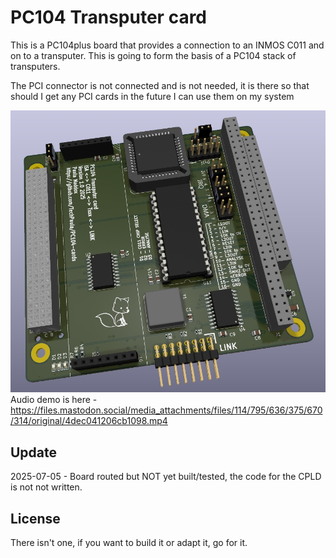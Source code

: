 # PC104 Transputer card

This is a PC104plus board that provides a connection to an INMOS C011 and on to a transputer.
This is going to form the basis of a PC104 stack of transputers.

The PCI connector is not connected and is not needed, it is there so that should I get any PCI cards in the future I can use them on my system

![Alt text](Images/TransputerISALinkCard.jpg?raw=true "TopSide of PCB")
Audio demo is here - https://files.mastodon.social/media_attachments/files/114/795/636/375/670/314/original/4dec041206cb1098.mp4


## Update
2025-07-05 - Board routed but NOT yet built/tested, the code for the CPLD is not not written.


## License
There isn't one, if you want to build it or adapt it, go for it.
